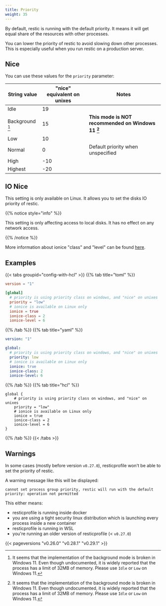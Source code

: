 ```yaml
---
title: Priority
weight: 35
---
```


By default, restic is running with the default priority. It means it will get equal share of the resources with other processes.

You can lower the priority of restic to avoid slowing down other processes. This is especially useful when you run restic on a production server.

## Nice

You can use these values for the `priority` parameter:

| String value | "nice" equivalent on unixes | Notes |
|--------------|-----------------------------|------|
| Idle         | 19 | |
| Background [^background]   | 15 | **This mode is NOT recommended on Windows 11 [^background]** |
| Low          | 10 | |
| Normal       | 0 | Default priority when unspecified |
| High         | -10 | |
| Highest      | -20 | |

[^background]: It seems that the implementation of the background mode is broken in Windows 11. Even though undocumented, it is widely reported that the process has a limit of 32MB of memory. Please use `Idle` or `Low` on Windows 11.

## IO Nice

This setting is only available on Linux. It allows you to set the disks IO priority of restic.

{{% notice style="info" %}}

This setting is only affecting access to local disks. It has no effect on any network access.

{{% /notice %}}

More information about ionice "class" and "level" can be found [here](https://linux.die.net/man/1/ionice).

## Examples

{{< tabs groupid="config-with-hcl" >}}
{{% tab title="toml" %}}

```toml
version = "1"

[global]
  # priority is using priority class on windows, and "nice" on unixes
  priority = "low"
  # ionice is available on Linux only
  ionice = true
  ionice-class = 2
  ionice-level = 6
```

{{% /tab %}}
{{% tab title="yaml" %}}

```yaml
version: "1"

global:
  # priority is using priority class on windows, and "nice" on unixes
  priority: low
  # ionice is available on Linux only
  ionice: true
  ionice-class: 2
  ionice-level: 6
```

{{% /tab %}}
{{% tab title="hcl" %}}

```hcl
global {
    # priority is using priority class on windows, and "nice" on unixes
    priority = "low"
    # ionice is available on Linux only
    ionice = true
    ionice-class = 2
    ionice-level = 6
}
```

{{% /tab %}}
{{< /tabs >}}

## Warnings

In some cases (mostly before version `v0.27.0`), resticprofile won't be able to set the priority of restic.

A warning message like this will be displayed:

```
cannot set process group priority, restic will run with the default priority: operation not permitted
```

This either means:
- resticprofile is running inside docker
- you are using a tight security linux distribution which is launching every process inside a new container
- resticprofile is running in WSL
- you're running an older version of resticprofile (< `v0.27.0`)

{{< pageversions "v0.26.0" "v0.28.1" "v0.29.1" >}}
